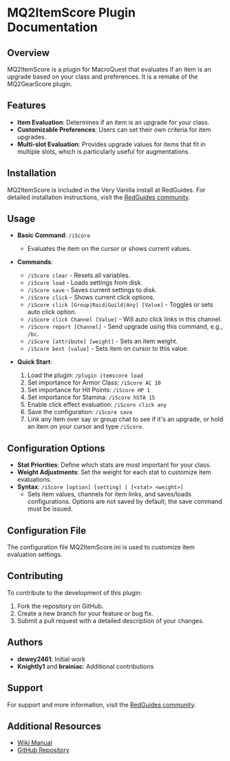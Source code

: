 # MQ2ItemScore Plugin Documentation

## Overview
MQ2ItemScore is a plugin for MacroQuest that evaluates if an item is an upgrade based on your class and preferences. It is a remake of the MQ2GearScore plugin.

## Features
- **Item Evaluation**: Determines if an item is an upgrade for your class.
- **Customizable Preferences**: Users can set their own criteria for item upgrades.
- **Multi-slot Evaluation**: Provides upgrade values for items that fit in multiple slots, which is particularly useful for augmentations.

## Installation
MQ2ItemScore is included in the Very Vanilla install at RedGuides. For detailed installation instructions, visit the [RedGuides community](https://www.redguides.com/community/resources/mq2itemscore.2247/).

## Usage
- **Basic Command**: `/iScore`
  - Evaluates the item on the cursor or shows current values.
- **Commands**:
  - `/iScore clear` - Resets all variables.
  - `/iScore load` - Loads settings from disk.
  - `/iScore save` - Saves current settings to disk.
  - `/iScore click` - Shows current click options.
  - `/iScore click [Group|Raid|Guild|Any] [Value]` - Toggles or sets auto click option.
  - `/iScore click Channel [Value]` - Will auto click links in this channel.
  - `/iScore report [Channel]` - Send upgrade using this command, e.g., `/bc`.
  - `/iScore [attribute] [weight]` - Sets an item weight.
  - `/iScore best [value]` - Sets item on cursor to this value.

- **Quick Start**:
  1. Load the plugin: `/plugin itemscore load`
  2. Set importance for Armor Class: `/iScore AC 10`
  3. Set importance for Hit Points: `/iScore HP 1`
  4. Set importance for Stamina: `/iScore hSTA 15`
  5. Enable click effect evaluation: `/iScore click any`
  6. Save the configuration: `/iScore save`
  7. Link any item over say or group chat to see if it's an upgrade, or hold an item on your cursor and type `/iScore`.

## Configuration Options
- **Stat Priorities**: Define which stats are most important for your class.
- **Weight Adjustments**: Set the weight for each stat to customize item evaluations.
- **Syntax**: `/iScore [option] [setting] | [<stat> <weight>]`
  - Sets item values, channels for item links, and saves/loads configurations. Options are not saved by default; the save command must be issued.

## Configuration File

The configuration file MQ2ItemScore.ini is used to customize item evaluation settings. 

## Contributing
To contribute to the development of this plugin:
1. Fork the repository on GitHub.
2. Create a new branch for your feature or bug fix.
3. Submit a pull request with a detailed description of your changes.

## Authors
- **dewey2461**: Initial work
- **Knightly1** and **brainiac**: Additional contributions

## Support
For support and more information, visit the [RedGuides community](https://www.redguides.com/community/resources/mq2itemscore.2247/).

## Additional Resources
- [Wiki Manual](https://www.redguides.com/community/resources/mq2itemscore.2247/)
- [GitHub Repository](https://github.com/RedGuides/MQ2ItemScore)



